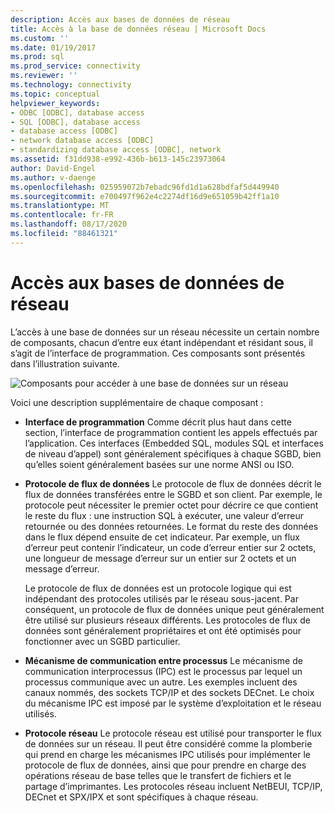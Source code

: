 ```yaml
---
description: Accès aux bases de données de réseau
title: Accès à la base de données réseau | Microsoft Docs
ms.custom: ''
ms.date: 01/19/2017
ms.prod: sql
ms.prod_service: connectivity
ms.reviewer: ''
ms.technology: connectivity
ms.topic: conceptual
helpviewer_keywords:
- ODBC [ODBC], database access
- SQL [ODBC], database access
- database access [ODBC]
- network database access [ODBC]
- standardizing database access [ODBC], network
ms.assetid: f31dd938-e992-436b-b613-145c23973064
author: David-Engel
ms.author: v-daenge
ms.openlocfilehash: 025959072b7ebadc96fd1d1a628bdfaf5d449940
ms.sourcegitcommit: e700497f962e4c2274df16d9e651059b42ff1a10
ms.translationtype: MT
ms.contentlocale: fr-FR
ms.lasthandoff: 08/17/2020
ms.locfileid: "88461321"
---
```

# <a name="network-database-access"></a>Accès aux bases de données de réseau
L’accès à une base de données sur un réseau nécessite un certain nombre de composants, chacun d’entre eux étant indépendant et résidant sous, il s’agit de l’interface de programmation. Ces composants sont présentés dans l’illustration suivante.  
  
 ![Composants pour accéder à une base de données sur un réseau](../../odbc/reference/media/pr04.gif "pr04")  
  
 Voici une description supplémentaire de chaque composant :  
  
-   **Interface de programmation** Comme décrit plus haut dans cette section, l’interface de programmation contient les appels effectués par l’application. Ces interfaces (Embedded SQL, modules SQL et interfaces de niveau d’appel) sont généralement spécifiques à chaque SGBD, bien qu’elles soient généralement basées sur une norme ANSI ou ISO.  
  
-   **Protocole de flux de données** Le protocole de flux de données décrit le flux de données transférées entre le SGBD et son client. Par exemple, le protocole peut nécessiter le premier octet pour décrire ce que contient le reste du flux : une instruction SQL à exécuter, une valeur d’erreur retournée ou des données retournées. Le format du reste des données dans le flux dépend ensuite de cet indicateur. Par exemple, un flux d’erreur peut contenir l’indicateur, un code d’erreur entier sur 2 octets, une longueur de message d’erreur sur un entier sur 2 octets et un message d’erreur.  
  
     Le protocole de flux de données est un protocole logique qui est indépendant des protocoles utilisés par le réseau sous-jacent. Par conséquent, un protocole de flux de données unique peut généralement être utilisé sur plusieurs réseaux différents. Les protocoles de flux de données sont généralement propriétaires et ont été optimisés pour fonctionner avec un SGBD particulier.  
  
-   **Mécanisme de communication entre processus** Le mécanisme de communication interprocessus (IPC) est le processus par lequel un processus communique avec un autre. Les exemples incluent des canaux nommés, des sockets TCP/IP et des sockets DECnet. Le choix du mécanisme IPC est imposé par le système d’exploitation et le réseau utilisés.  
  
-   **Protocole réseau** Le protocole réseau est utilisé pour transporter le flux de données sur un réseau. Il peut être considéré comme la plomberie qui prend en charge les mécanismes IPC utilisés pour implémenter le protocole de flux de données, ainsi que pour prendre en charge des opérations réseau de base telles que le transfert de fichiers et le partage d’imprimantes. Les protocoles réseau incluent NetBEUI, TCP/IP, DECnet et SPX/IPX et sont spécifiques à chaque réseau.
